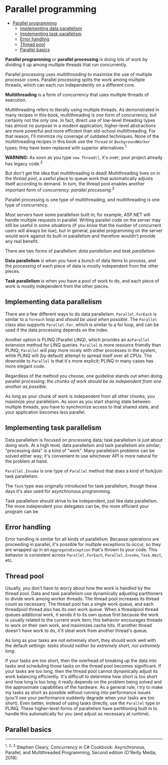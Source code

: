 # Parallel programming
- [Parallel programming](#parallel-programming)
  - [Implementing data parallelism](#implementing-data-parallelism)
  - [Implementing task parallelism](#implementing-task-parallelism)
  - [Error handling](#error-handling)
  - [Thread pool](#thread-pool)
  - [Parallel basics](#parallel-basics)

**Parallel programming** or **parallel processing** is doing lots of work by dividing it up among multiple threads that run concurrently.

Parallel processing uses *multithreading* to maximize the use of multiple processor cores. Parallel processing splits the work among multiple threads, which can each run independently on a different core.

**Multithreading** is a form of concurrency that uses multiple threads of execution.

Multithreading refers to literally using multiple threads. As demonstrated in many recipes in this book, multithreading is *one* form of concurrency, but certainly not the only one. In fact, direct use of low-level threading types has almost no purpose in a modern application; higher-level abstractions are more powerful and more efficient than old-school multithreading. For that reason, I'll minimize my coverage of outdated techniques. None of the multithreading recipes in this book use the
`Thread` or `BackgroundWorker` types; they have been replaced with superior alternatives.<sup>1</sup>

**WARNING:** As soon as you type `new Thread()`, it's over; your project already has legacy code.<sup>2</sup>

But don't get the idea that multithreading is dead! Multithreading lives on in the *thread pool*, a useful place to queue work that automatically adjusts itself according to demand. In turn, the thread pool enables another important form of concurrency: *parallel processing*.<sup>3</sup>

Parallel processing is one type of multithreading, and multithreading is one type of concurrency.

Most servers have some parallelism built in; for example, ASP.NET will handle multiple requests in parallel. Writing parallel code on the server may still be useful in some situations (if you *know* that the number of concurrent users will always be low), but in general, parallel programming on the server would work against its built-in parallelism and therefore wouldn't provide any real benefit.

There are two forms of parallelism: *data parallelism* and *task parallelism*.

**Data parallelism** is when you have a bunch of data items to process, and the processing of each piece of data is mostly independent from the other pieces.

**Task parallelism** is when you have a pool of work to do, and each piece of work is mostly independent from the other pieces.

## Implementing data parallelism

There are a few different ways to do data parallelism. `Parallel.ForEach` is similar to a `foreach` loop and *should be used when possible*. The `Parallel` class also supports `Parallel.For`, which is similar to a for loop, and can be used if the data processing depends on the index.

Another option is PLINQ (Parallel LINQ), which provides an `AsParallel` extension method for LINQ queries. `Parallel` is more resource friendly than PLINQ; `Parallel` will play more nicely with other processes in the system, while PLINQ will (by default) attempt to spread itself over all CPUs. The downside to `Parallel` is that it's more explicit; PLINQ in many cases has more elegant code.

Regardless of the method you choose, one guideline stands out when doing parallel processing: *the chunks of work should be as independent from one another as possible*.

As long as your chunk of work is independent from all other chunks, you maximize your parallelism. As soon as you start sharing state between multiple threads, you have to synchronize access to that shared state, and your application becomes less parallel.

## Implementing task parallelism

Data parallelism is focused on processing data; task parallelism is just about doing work. At a high level, data parallelism and task parallelism are similar; "processing data" is a kind of "work". Many parallelism problems can be solved either way; it's convenient to use whichever API is more natural for the problem at hand.

`Parallel.Invoke` is one type of `Parallel` method that does a kind of
fork/join task parallelism.

The `Task` type was originally introduced for task parallelism, though these days it's also used for asynchronous programming.

Task parallelism should strive to be independent, just like data parallelism. The more independent your delegates can be, the more efficient your program can be.

## Error handling

Error handling is similar for all kinds of parallelism. Because operations are proceeding in parallel, it's possible for multiple exceptions to occur, so they are wrapped up in an `AggregateException` that's thrown to your code. This behavior is consistent across `Parallel.ForEach`, `Parallel.Invoke`, `Task.Wait`, etc.

## Thread pool

Usually, you don't have to worry about how the work is handled by the thread pool. Data and task parallelism use dynamically adjusting partitioners to divide work among worker threads. The thread pool increases its thread count as necessary. The thread pool has a single work queue, and each threadpool thread also has its own work queue. When a threadpool thread queues additional work, it sends it to its own queue first because the work is usually related to the current work item; this behavior encourages threads to work on their own work, and maximizes cache hits. If another thread doesn't have work to do, it'll steal work from another thread's queue.

As long as your tasks are not extremely short, they should work well with the default settings: *tasks should neither be extremely short, nor extremely long*.

If your tasks are too short, then the overhead of breaking up the data into tasks and scheduling those tasks on the thread pool becomes significant. If your tasks are too long, then the thread pool cannot dynamically adjust its work balancing efficiently. It's difficult to determine how short is too short and how long is too long; it really depends on the problem being solved and the approximate capabilities of the hardware. As a general rule, I try to make my tasks as short as possible without running into performance issues (you'll see your performance suddenly degrade when your tasks are too short). Even better, instead of using tasks directly, use the `Parallel` type or PLINQ. These higher-level forms of parallelism have partitioning built in to handle this automatically for you (and adjust as necessary at runtime).

## Parallel basics


<hr>

<sup>1, 2, 3</sup> Stephen Cleary, Concurrency in C# Cookbook: Asynchronous, Parallel, and Multithreaded Programming, Second edition (O'Reilly Media, 2019).